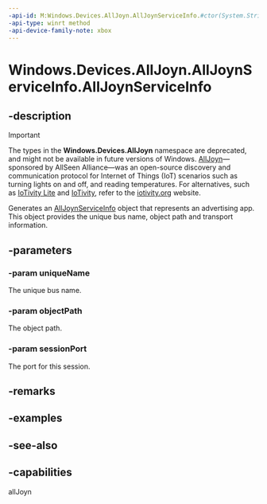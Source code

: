 ```yaml
---
-api-id: M:Windows.Devices.AllJoyn.AllJoynServiceInfo.#ctor(System.String,System.String,System.UInt16)
-api-type: winrt method
-api-device-family-note: xbox
---
```


<!-- Method syntax
public AllJoynServiceInfo(System.String uniqueName, System.String objectPath, System.UInt16 sessionPort)
-->

# Windows.Devices.AllJoyn.AllJoynServiceInfo.AllJoynServiceInfo

## -description

> [!IMPORTANT]
> The types in the **Windows.Devices.AllJoyn** namespace are deprecated, and might not be available in future versions of Windows. [AllJoyn](https://openconnectivity.org/technology/reference-implementation/alljoyn/)&mdash;sponsored by AllSeen Alliance&mdash;was an open-source discovery and communication protocol for Internet of Things (IoT) scenarios such as turning lights on and off, and reading temperatures. For alternatives, such as [IoTivity Lite](https://github.com/iotivity/iotivity-lite) and [IoTivity](https://github.com/iotivity/iotivity), refer to the [iotivity.org](https://iotivity.org/) website.

Generates an [AllJoynServiceInfo](alljoynserviceinfo.md) object that represents an advertising app. This object provides the unique bus name, object path and transport information.

## -parameters
### -param uniqueName
The unique bus name.

### -param objectPath
The object path.

### -param sessionPort
The port for this session.

## -remarks

## -examples

## -see-also


## -capabilities
allJoyn
